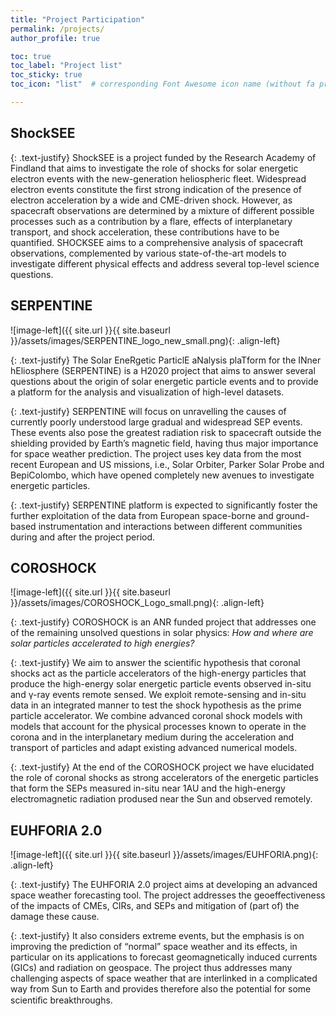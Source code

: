 ```yaml
---
title: "Project Participation"
permalink: /projects/
author_profile: true

toc: true
toc_label: "Project list"
toc_sticky: true
toc_icon: "list"  # corresponding Font Awesome icon name (without fa prefix)

---
```


## ShockSEE

{: .text-justify}
ShockSEE is a project funded by the Research Academy of Findland that aims to investigate the role of shocks for solar energetic electron events with the new-generation heliospheric fleet. Widespread electron events constitute the first strong indication of the presence of electron acceleration by a wide and CME-driven shock. However, as spacecraft observations are determined by a mixture of different possible processes such as a contribution by a flare, effects of interplanetary transport, and shock acceleration, these contributions have to be quantified. SHOCKSEE aims to a comprehensive analysis of spacecraft observations, complemented by various state-of-the-art models to investigate different physical effects and address several top-level science questions.

## SERPENTINE

![image-left]({{ site.url }}{{ site.baseurl }}/assets/images/SERPENTINE_logo_new_small.png){: .align-left} 

{: .text-justify}
The Solar EneRgetic ParticlE aNalysis plaTform for the INner hEliosphere (SERPENTINE) is a H2020 project that aims to answer several questions about the origin of solar energetic particle events and to provide a platform for the analysis and visualization of high-level datasets. 

{: .text-justify}
SERPENTINE will focus on unravelling the causes of currently poorly understood large gradual and widespread SEP events. These events also pose the greatest radiation risk to spacecraft outside the shielding provided by Earth’s magnetic field, having thus major importance for space weather prediction. The project uses key data from the most recent European and US missions, i.e., Solar Orbiter, Parker Solar Probe and BepiColombo, which have opened completely new avenues to investigate energetic particles.

{: .text-justify}
SERPENTINE platform is expected to significantly foster the further exploitation of the data from European space-borne and ground-based instrumentation and interactions between different communities during and after the project period.


## COROSHOCK

![image-left]({{ site.url }}{{ site.baseurl }}/assets/images/COROSHOCK_Logo_small.png){: .align-left}

{: .text-justify}
COROSHOCK is an ANR funded project that addresses one of the remaining unsolved questions in solar physics: _How and where are solar particles accelerated to high energies?_

{: .text-justify}
We aim to answer the scientific hypothesis that coronal shocks act as the particle accelerators of the high-energy particles that produce the high-energy solar energetic particle events observed in-situ and γ-ray events remote sensed. We exploit remote-sensing and in-situ data in an integrated manner to test the shock hypothesis as the prime particle accelerator. We combine advanced coronal shock models with models that account for the physical processes known to operate in the corona and in the interplanetary medium during the acceleration and transport of particles and adapt existing advanced numerical models. 

{: .text-justify}
At the end of the COROSHOCK project we have elucidated the role of coronal shocks as strong accelerators of the energetic particles that form the SEPs measured in-situ near 1AU and the high-energy electromagnetic radiation prodused near the Sun and observed remotely.

## EUHFORIA 2.0

![image-left]({{ site.url }}{{ site.baseurl }}/assets/images/EUHFORIA.png){: .align-left}

{: .text-justify}
The EUHFORIA 2.0 project aims at developing an advanced space weather forecasting tool. The project addresses the geoeffectiveness of the impacts of CMEs, CIRs, and SEPs and mitigation of (part of) the damage these cause. 

{: .text-justify}
It also considers extreme events, but the emphasis is on improving the prediction of “normal” space weather and its effects, in particular on its applications to forecast geomagnetically induced currents (GICs) and radiation on geospace. The project thus addresses many challenging aspects of space weather that are interlinked in a complicated way from Sun to Earth and provides therefore also the potential for some scientiﬁc breakthroughs.
